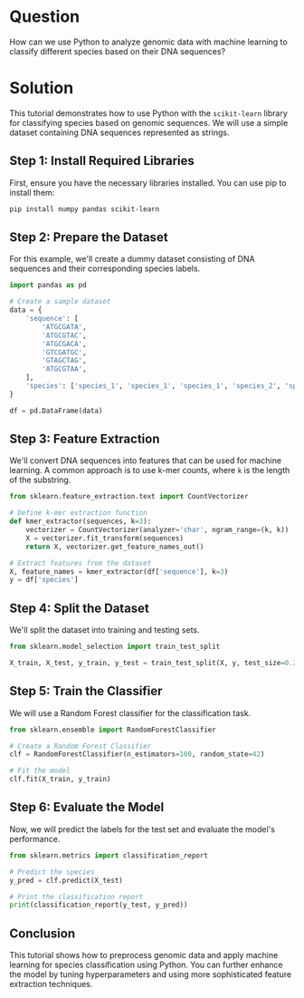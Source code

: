 # Question

How can we use Python to analyze genomic data with machine learning to classify different species based on their DNA sequences?

# Solution

This tutorial demonstrates how to use Python with the `scikit-learn` library for classifying species based on genomic sequences. We will use a simple dataset containing DNA sequences represented as strings.

## Step 1: Install Required Libraries

First, ensure you have the necessary libraries installed. You can use pip to install them:

```bash
pip install numpy pandas scikit-learn
```

## Step 2: Prepare the Dataset

For this example, we'll create a dummy dataset consisting of DNA sequences and their corresponding species labels.

```python
import pandas as pd

# Create a sample dataset
data = {
    'sequence': [
        'ATGCGATA',
        'ATGCGTAC',
        'ATGCGACA',
        'GTCGATGC',
        'GTAGCTAG',
        'ATGCGTAA',
    ],
    'species': ['species_1', 'species_1', 'species_1', 'species_2', 'species_2', 'species_2']
}

df = pd.DataFrame(data)
```

## Step 3: Feature Extraction

We'll convert DNA sequences into features that can be used for machine learning. A common approach is to use k-mer counts, where `k` is the length of the substring.

```python
from sklearn.feature_extraction.text import CountVectorizer

# Define k-mer extraction function
def kmer_extractor(sequences, k=3):
    vectorizer = CountVectorizer(analyzer='char', ngram_range=(k, k))
    X = vectorizer.fit_transform(sequences)
    return X, vectorizer.get_feature_names_out()

# Extract features from the dataset
X, feature_names = kmer_extractor(df['sequence'], k=3)
y = df['species']
```

## Step 4: Split the Dataset

We'll split the dataset into training and testing sets.

```python
from sklearn.model_selection import train_test_split

X_train, X_test, y_train, y_test = train_test_split(X, y, test_size=0.2, random_state=42)
```

## Step 5: Train the Classifier

We will use a Random Forest classifier for the classification task.

```python
from sklearn.ensemble import RandomForestClassifier

# Create a Random Forest Classifier
clf = RandomForestClassifier(n_estimators=100, random_state=42)

# Fit the model
clf.fit(X_train, y_train)
```

## Step 6: Evaluate the Model

Now, we will predict the labels for the test set and evaluate the model's performance.

```python
from sklearn.metrics import classification_report

# Predict the species
y_pred = clf.predict(X_test)

# Print the classification report
print(classification_report(y_test, y_pred))
```

## Conclusion

This tutorial shows how to preprocess genomic data and apply machine learning for species classification using Python. You can further enhance the model by tuning hyperparameters and using more sophisticated feature extraction techniques.